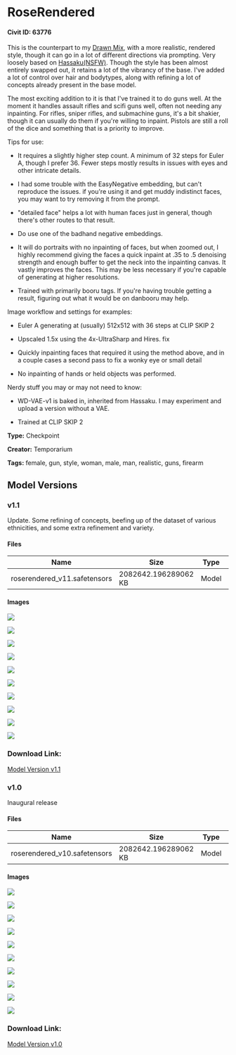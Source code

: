 # RoseRendered

#### Civit ID: 63776

<p>This is the counterpart to my <a target="_blank" rel="ugc" href="https://civitai.com/models/61352/rosedrawnmix">Drawn Mix</a>, with a more realistic, rendered style, though it can go in a lot of different directions via prompting. Very loosely based on <a target="_blank" rel="ugc" href="https://civitai.com/models/2583/hassaku-hentai-model">Hassaku(NSFW)</a>. Though the style has been almost entirely swapped out, it retains a lot of the vibrancy of the base. I've added a lot of control over hair and bodytypes, along with refining a lot of concepts already present in the base model.</p><p></p><p>The most exciting addition to it is that I've trained it to do guns well. At the moment it handles assault rifles and scifi guns well, often not needing any inpainting. For rifles, sniper rifles, and submachine guns, it's a bit shakier, though it can usually do them if you're willing to inpaint. Pistols are still a roll of the dice and something that is a priority to improve.</p><p></p><p>Tips for use:</p><ul><li><p>It requires a slightly higher step count. A minimum of 32 steps for Euler A, though I prefer 36. Fewer steps mostly results in issues with eyes and other intricate details.</p></li><li><p>I had some trouble with the EasyNegative embedding, but can't reproduce the issues. if you're using it and get muddy indistinct faces, you may want to try removing it from the prompt.</p></li><li><p>"detailed face" helps a lot with human faces just in general, though there's other routes to that result.</p></li><li><p>Do use one of the badhand negative embeddings.</p></li><li><p>It will do portraits with no inpainting of faces, but when zoomed out, I highly recommend giving the faces a quick inpaint at .35 to .5 denoising strength and enough buffer to get the neck into the inpainting canvas. It vastly improves the faces. This may be less necessary if you're capable of generating at higher resolutions.</p></li><li><p>Trained with primarily booru tags. If you're having trouble getting a result, figuring out what it would be on danbooru may help.</p></li></ul><p></p><p>Image workflow and settings for examples:</p><ul><li><p>Euler A generating at (usually) 512x512 with 36 steps at CLIP SKIP 2</p></li><li><p>Upscaled 1.5x using the 4x-UltraSharp and Hires. fix</p></li><li><p>Quickly inpainting faces that required it using the method above, and in a couple cases a second pass to fix a wonky eye or small detail</p></li><li><p>No inpainting of hands or held objects was performed.</p></li></ul><p></p><p>Nerdy stuff you may or may not need to know:</p><ul><li><p>WD-VAE-v1 is baked in, inherited from Hassaku. I may experiment and upload a version without a VAE.</p></li><li><p>Trained at CLIP SKIP 2</p></li></ul>

**Type:** Checkpoint

**Creator:** Temporarium

**Tags:** female, gun, style, woman, male, man, realistic, guns, firearm

## Model Versions

### v1.1

<p>Update. Some refining of concepts, beefing up of the dataset of various ethnicities, and some extra refinement and variety.</p>

#### Files

| Name | Size | Type | Format | Download Url | AutoV1 | AutoV2 | SHA256 | CRC32 | BLAKE3 |
| --- | --- | --- | --- | --- | --- | --- | --- | --- | --- |
| roserendered_v11.safetensors | 2082642.196289062 KB | Model | SafeTensor | https://civitai.com/api/download/models/85850 | 1D8C1670 | 18C9E2D949 | 18C9E2D9497F12E7318E97118B6833701DA4CDB203F2B35B1BAC7287AFF5842D | 4DE988A0 | D810E365BBCC1825004A555F3E7CDDBBE1A357A62764055D6C6A72F07C459428 |

#### Images

<p><img src="https://image.civitai.com/xG1nkqKTMzGDvpLrqFT7WA/b4585010-0440-439c-b6ad-8d1ce561f5c4/width=450/974175.jpeg" /></p>

<p><img src="https://image.civitai.com/xG1nkqKTMzGDvpLrqFT7WA/fbff84f0-555d-49f4-ae90-156ff7221061/width=450/974178.jpeg" /></p>

<p><img src="https://image.civitai.com/xG1nkqKTMzGDvpLrqFT7WA/141453fc-e704-4e08-ad14-e663c3fdf51b/width=450/974179.jpeg" /></p>

<p><img src="https://image.civitai.com/xG1nkqKTMzGDvpLrqFT7WA/9180600b-7ed3-459f-a381-f37dc7f8230b/width=450/974174.jpeg" /></p>

<p><img src="https://image.civitai.com/xG1nkqKTMzGDvpLrqFT7WA/ab02f90d-7f06-4ca4-902e-300814adacf2/width=450/974171.jpeg" /></p>

<p><img src="https://image.civitai.com/xG1nkqKTMzGDvpLrqFT7WA/a7721e91-8ed1-4fd3-8802-14e26ba173e9/width=450/974170.jpeg" /></p>

<p><img src="https://image.civitai.com/xG1nkqKTMzGDvpLrqFT7WA/cc6fd202-71dc-4d4f-8186-71c21d02857a/width=450/974167.jpeg" /></p>

<p><img src="https://image.civitai.com/xG1nkqKTMzGDvpLrqFT7WA/88b03334-a73e-4541-9641-b55269f3fea6/width=450/974169.jpeg" /></p>

<p><img src="https://image.civitai.com/xG1nkqKTMzGDvpLrqFT7WA/41a8d3cb-72cb-4fcf-9021-1cb8bc2dd5d6/width=450/974173.jpeg" /></p>

<p><img src="https://image.civitai.com/xG1nkqKTMzGDvpLrqFT7WA/997c46de-2922-4cf0-a6b2-c54415fbe262/width=450/974172.jpeg" /></p>

### Download Link:

[Model Version v1.1](https://civitai.com/api/download/models/85850)

### v1.0

<p>Inaugural release</p>

#### Files

| Name | Size | Type | Format | Download Url | AutoV1 | AutoV2 | SHA256 | CRC32 | BLAKE3 |
| --- | --- | --- | --- | --- | --- | --- | --- | --- | --- |
| roserendered_v10.safetensors | 2082642.196289062 KB | Model | SafeTensor | https://civitai.com/api/download/models/68352 | E7250BDF | 692E612D10 | 692E612D10EB500B72AC6DC7D9FEAFE60FE9BBB8959C2B2186CE2AD47CABCE39 | B00B0639 | A00AB97ACBB7473C5439ACA053CA18EEA6856F89D0FEDF0EE1837733EA34EBCF |

#### Images

<p><img src="https://image.civitai.com/xG1nkqKTMzGDvpLrqFT7WA/13b8b5a4-0872-4c2c-84a2-a4311632f485/width=450/762635.jpeg" /></p>

<p><img src="https://image.civitai.com/xG1nkqKTMzGDvpLrqFT7WA/306abb7f-47ff-4325-a0e8-06efef1da9b4/width=450/762629.jpeg" /></p>

<p><img src="https://image.civitai.com/xG1nkqKTMzGDvpLrqFT7WA/2e37d423-c3ca-483c-9ad1-7c107be32852/width=450/762625.jpeg" /></p>

<p><img src="https://image.civitai.com/xG1nkqKTMzGDvpLrqFT7WA/47f24ef4-53c9-418e-b98c-dd7fbf7ec8fd/width=450/762628.jpeg" /></p>

<p><img src="https://image.civitai.com/xG1nkqKTMzGDvpLrqFT7WA/189bbbda-2c11-44ba-8468-3187c530a72d/width=450/762676.jpeg" /></p>

<p><img src="https://image.civitai.com/xG1nkqKTMzGDvpLrqFT7WA/1bbd9b18-37a1-4e9d-8be6-178e20ca89f2/width=450/762620.jpeg" /></p>

<p><img src="https://image.civitai.com/xG1nkqKTMzGDvpLrqFT7WA/4db8997b-735b-40b9-b8c6-440bc191fa58/width=450/762619.jpeg" /></p>

<p><img src="https://image.civitai.com/xG1nkqKTMzGDvpLrqFT7WA/b281226b-198c-4c18-a717-dc499ee19552/width=450/762624.jpeg" /></p>

<p><img src="https://image.civitai.com/xG1nkqKTMzGDvpLrqFT7WA/854024b5-dca5-48ce-a6f8-2c0ae27aebd6/width=450/762627.jpeg" /></p>

<p><img src="https://image.civitai.com/xG1nkqKTMzGDvpLrqFT7WA/193371a5-e8f3-4ab4-93f9-9d26fa80a2a2/width=450/762621.jpeg" /></p>

### Download Link:

[Model Version v1.0](https://civitai.com/api/download/models/68352)

